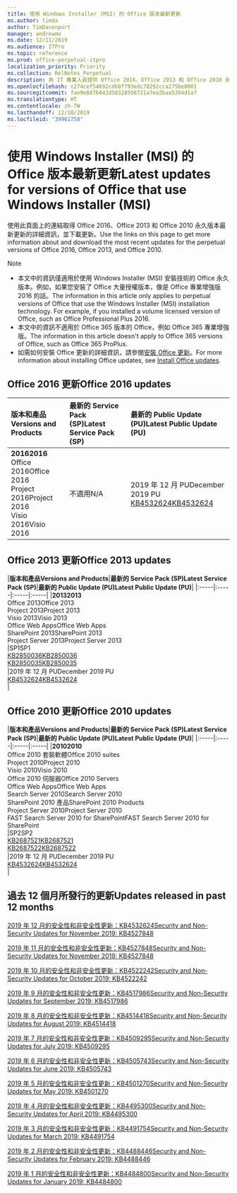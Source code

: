 ```yaml
---
title: 使用 Windows Installer (MSI) 的 Office 版本最新更新
ms.author: timda
author: TimDavenport
manager: andrewmo
ms.date: 12/11/2019
ms.audience: ITPro
ms.topic: reference
ms.prod: office-perpetual-itpro
localization_priority: Priority
ms.collection: RelNotes_Perpetual
description: 為 IT 專業人員提供 Office 2016、Office 2013 和 Office 2010 永久版本的最新更新資訊連結
ms.openlocfilehash: c274cef54692cdb8f793edc78292cca275be8001
ms.sourcegitcommit: fae9e887b442d58328556721a7ee2baa5394d1a7
ms.translationtype: HT
ms.contentlocale: zh-TW
ms.lasthandoff: 12/10/2019
ms.locfileid: "39961758"
---
```

# <a name="latest-updates-for-versions-of-office-that-use-windows-installer-msi"></a><span data-ttu-id="97f3d-103">使用 Windows Installer (MSI) 的 Office 版本最新更新</span><span class="sxs-lookup"><span data-stu-id="97f3d-103">Latest updates for versions of Office that use Windows Installer (MSI)</span></span>

<span data-ttu-id="97f3d-104">使用此頁面上的連結取得 Office 2016、Office 2013 和 Office 2010 永久版本最新更新的詳細資訊，並下載更新。</span><span class="sxs-lookup"><span data-stu-id="97f3d-104">Use the links on this page to get more information about and download the most recent updates for the perpetual versions of Office 2016, Office 2013, and Office 2010.</span></span>
  
 
> [!NOTE]
> - <span data-ttu-id="97f3d-p101">本文中的資訊僅適用於使用 Windows Installer (MSI) 安裝技術的 Office 永久版本。例如，如果您安裝了 Office 大量授權版本，像是 Office 專業增強版 2016 的話。</span><span class="sxs-lookup"><span data-stu-id="97f3d-p101">The information in this article only applies to perpetual versions of Office that use the Windows Installer (MSI) installation technology. For example, if you installed a volume licensed version of Office, such as Office Professional Plus 2016.</span></span>
> - <span data-ttu-id="97f3d-107">本文中的資訊不適用於 Office 365 版本的 Office，例如 Office 365 專業增強版。</span><span class="sxs-lookup"><span data-stu-id="97f3d-107">The information in this article doesn't apply to Office 365 versions of Office, such as Office 365 ProPlus.</span></span>
> - <span data-ttu-id="97f3d-108">如需如何安裝 Office 更新的詳細資訊，請參閱[安裝 Office 更新](https://support.office.com/article/2ab296f3-7f03-43a2-8e50-46de917611c5)。</span><span class="sxs-lookup"><span data-stu-id="97f3d-108">For more information about installing Office updates, see [Install Office updates](https://support.office.com/article/2ab296f3-7f03-43a2-8e50-46de917611c5).</span></span> 


## <a name="office-2016-updates"></a><span data-ttu-id="97f3d-109">Office 2016 更新</span><span class="sxs-lookup"><span data-stu-id="97f3d-109">Office 2016 updates</span></span>

|<span data-ttu-id="97f3d-110">**版本和產品**</span><span class="sxs-lookup"><span data-stu-id="97f3d-110">**Versions and Products**</span></span>|<span data-ttu-id="97f3d-111">**最新的 Service Pack (SP)**</span><span class="sxs-lookup"><span data-stu-id="97f3d-111">**Latest Service Pack (SP)**</span></span>|<span data-ttu-id="97f3d-112">**最新的 Public Update (PU)**</span><span class="sxs-lookup"><span data-stu-id="97f3d-112">**Latest Public Update (PU)**</span></span>|
|:-----|:-----|:-----|
|<span data-ttu-id="97f3d-113">**2016**</span><span class="sxs-lookup"><span data-stu-id="97f3d-113">**2016**</span></span> <br/> <span data-ttu-id="97f3d-114">Office 2016</span><span class="sxs-lookup"><span data-stu-id="97f3d-114">Office 2016</span></span>  <br/> <span data-ttu-id="97f3d-115">Project 2016</span><span class="sxs-lookup"><span data-stu-id="97f3d-115">Project 2016</span></span>  <br/> <span data-ttu-id="97f3d-116">Visio 2016</span><span class="sxs-lookup"><span data-stu-id="97f3d-116">Visio 2016</span></span>  <br/> |<span data-ttu-id="97f3d-117">不適用</span><span class="sxs-lookup"><span data-stu-id="97f3d-117">N/A</span></span>  <br/> |<span data-ttu-id="97f3d-118">2019 年 12 月 PU</span><span class="sxs-lookup"><span data-stu-id="97f3d-118">December 2019 PU</span></span>  <br/> [<span data-ttu-id="97f3d-119">KB4532624</span><span class="sxs-lookup"><span data-stu-id="97f3d-119">KB4532624</span></span>](https://support.microsoft.com/help/4532624 ) <br/> |
   
## <a name="office-2013-updates"></a><span data-ttu-id="97f3d-120">Office 2013 更新</span><span class="sxs-lookup"><span data-stu-id="97f3d-120">Office 2013 updates</span></span>

|<span data-ttu-id="97f3d-121">**版本和產品**</span><span class="sxs-lookup"><span data-stu-id="97f3d-121">**Versions and Products**</span></span>|<span data-ttu-id="97f3d-122">**最新的 Service Pack (SP)**</span><span class="sxs-lookup"><span data-stu-id="97f3d-122">**Latest Service Pack (SP)**</span></span>|<span data-ttu-id="97f3d-123">**最新的 Public Update (PU)**</span><span class="sxs-lookup"><span data-stu-id="97f3d-123">**Latest Public Update (PU)**</span></span>|
|:-----|:-----|:-----|:-----|
|<span data-ttu-id="97f3d-124">**2013**</span><span class="sxs-lookup"><span data-stu-id="97f3d-124">**2013**</span></span> <br/> <span data-ttu-id="97f3d-125">Office 2013</span><span class="sxs-lookup"><span data-stu-id="97f3d-125">Office 2013</span></span>  <br/> <span data-ttu-id="97f3d-126">Project 2013</span><span class="sxs-lookup"><span data-stu-id="97f3d-126">Project 2013</span></span>  <br/> <span data-ttu-id="97f3d-127">Visio 2013</span><span class="sxs-lookup"><span data-stu-id="97f3d-127">Visio 2013</span></span>  <br/> <span data-ttu-id="97f3d-128">Office Web Apps</span><span class="sxs-lookup"><span data-stu-id="97f3d-128">Office Web Apps</span></span>  <br/> <span data-ttu-id="97f3d-129">SharePoint 2013</span><span class="sxs-lookup"><span data-stu-id="97f3d-129">SharePoint 2013</span></span>  <br/> <span data-ttu-id="97f3d-130">Project Server 2013</span><span class="sxs-lookup"><span data-stu-id="97f3d-130">Project Server 2013</span></span>  <br/> |<span data-ttu-id="97f3d-131">SP1</span><span class="sxs-lookup"><span data-stu-id="97f3d-131">SP1</span></span> <br/> [<span data-ttu-id="97f3d-132">KB2850036</span><span class="sxs-lookup"><span data-stu-id="97f3d-132">KB2850036</span></span>](https://support.microsoft.com/kb/2850036) <br/>[<span data-ttu-id="97f3d-133">KB2850035</span><span class="sxs-lookup"><span data-stu-id="97f3d-133">KB2850035</span></span>](https://support.microsoft.com/kb/2850035) <br/> |<span data-ttu-id="97f3d-134">2019 年 12 月 PU</span><span class="sxs-lookup"><span data-stu-id="97f3d-134">December 2019 PU</span></span>  <br/> [<span data-ttu-id="97f3d-135">KB4532624</span><span class="sxs-lookup"><span data-stu-id="97f3d-135">KB4532624</span></span>](https://support.microsoft.com/help/4532624  ) <br/> |
   
## <a name="office-2010-updates"></a><span data-ttu-id="97f3d-136">Office 2010 更新</span><span class="sxs-lookup"><span data-stu-id="97f3d-136">Office 2010 updates</span></span>

|<span data-ttu-id="97f3d-137">**版本和產品**</span><span class="sxs-lookup"><span data-stu-id="97f3d-137">**Versions and Products**</span></span>|<span data-ttu-id="97f3d-138">**最新的 Service Pack (SP)**</span><span class="sxs-lookup"><span data-stu-id="97f3d-138">**Latest Service Pack (SP)**</span></span>|<span data-ttu-id="97f3d-139">**最新的 Public Update (PU)**</span><span class="sxs-lookup"><span data-stu-id="97f3d-139">**Latest Public Update (PU)**</span></span>|
|:-----|:-----|:-----|:-----|
|<span data-ttu-id="97f3d-140">**2010**</span><span class="sxs-lookup"><span data-stu-id="97f3d-140">**2010**</span></span> <br/> <span data-ttu-id="97f3d-141">Office 2010 套裝軟體</span><span class="sxs-lookup"><span data-stu-id="97f3d-141">Office 2010 suites</span></span>  <br/> <span data-ttu-id="97f3d-142">Project 2010</span><span class="sxs-lookup"><span data-stu-id="97f3d-142">Project 2010</span></span>  <br/> <span data-ttu-id="97f3d-143">Visio 2010</span><span class="sxs-lookup"><span data-stu-id="97f3d-143">Visio 2010</span></span>  <br/> <span data-ttu-id="97f3d-144">Office 2010 伺服器</span><span class="sxs-lookup"><span data-stu-id="97f3d-144">Office 2010 Servers</span></span>  <br/> <span data-ttu-id="97f3d-145">Office Web Apps</span><span class="sxs-lookup"><span data-stu-id="97f3d-145">Office Web Apps</span></span>  <br/> <span data-ttu-id="97f3d-146">Search Server 2010</span><span class="sxs-lookup"><span data-stu-id="97f3d-146">Search Server 2010</span></span>  <br/> <span data-ttu-id="97f3d-147">SharePoint 2010 產品</span><span class="sxs-lookup"><span data-stu-id="97f3d-147">SharePoint 2010 Products</span></span>  <br/> <span data-ttu-id="97f3d-148">Project Server 2010</span><span class="sxs-lookup"><span data-stu-id="97f3d-148">Project Server 2010</span></span>  <br/> <span data-ttu-id="97f3d-149">FAST Search Server 2010 for SharePoint</span><span class="sxs-lookup"><span data-stu-id="97f3d-149">FAST Search Server 2010 for SharePoint</span></span>  <br/> |<span data-ttu-id="97f3d-150">SP2</span><span class="sxs-lookup"><span data-stu-id="97f3d-150">SP2</span></span> <br/>[<span data-ttu-id="97f3d-151">KB2687521</span><span class="sxs-lookup"><span data-stu-id="97f3d-151">KB2687521</span></span>](https://support.microsoft.com/kb/2687521) <br/> [<span data-ttu-id="97f3d-152">KB2687522</span><span class="sxs-lookup"><span data-stu-id="97f3d-152">KB2687522</span></span>](https://support.microsoft.com/kb/2687522) <br/> |<span data-ttu-id="97f3d-153">2019 年 12 月 PU</span><span class="sxs-lookup"><span data-stu-id="97f3d-153">December 2019 PU</span></span>  <br/> [<span data-ttu-id="97f3d-154">KB4532624</span><span class="sxs-lookup"><span data-stu-id="97f3d-154">KB4532624</span></span>](https://support.microsoft.com/help/4532624  ) <br/>|
   

   
## <a name="updates-released-in-past-12-months"></a><span data-ttu-id="97f3d-155">過去 12 個月所發行的更新</span><span class="sxs-lookup"><span data-stu-id="97f3d-155">Updates released in past 12 months</span></span>

[<span data-ttu-id="97f3d-156">2019 年 12 月的安全性和非安全性更新：KB4532624</span><span class="sxs-lookup"><span data-stu-id="97f3d-156">Security and Non-Security Updates for November 2019: KB4527848</span></span>](https://support.microsoft.com/help/4532624)

[<span data-ttu-id="97f3d-157">2019 年 11 月的安全性和非安全性更新：KB4527848</span><span class="sxs-lookup"><span data-stu-id="97f3d-157">Security and Non-Security Updates for November 2019: KB4527848</span></span>](https://support.microsoft.com/help/4527848)

[<span data-ttu-id="97f3d-158">2019 年 10 月的安全性和非安全性更新：KB4522242</span><span class="sxs-lookup"><span data-stu-id="97f3d-158">Security and Non-Security Updates for October 2019: KB4522242</span></span>](https://support.microsoft.com/help/4522242)

[<span data-ttu-id="97f3d-159">2019 年 9 月的安全性和非安全性更新：KB4517986</span><span class="sxs-lookup"><span data-stu-id="97f3d-159">Security and Non-Security Updates for September 2019: KB4517986</span></span>](https://support.microsoft.com/help/4517986 )

[<span data-ttu-id="97f3d-160">2019 年 8 月的安全性和非安全性更新：KB4514418</span><span class="sxs-lookup"><span data-stu-id="97f3d-160">Security and Non-Security Updates for August 2019: KB4514418</span></span>](https://support.microsoft.com/help/4514418)

[<span data-ttu-id="97f3d-161">2019 年 7 月的安全性和非安全性更新：KB4509295</span><span class="sxs-lookup"><span data-stu-id="97f3d-161">Security and Non-Security Updates for July 2019: KB4509295</span></span>](https://support.microsoft.com/help/4509295)

[<span data-ttu-id="97f3d-162">2019 年 6 月的安全性和非安全性更新：KB4505743</span><span class="sxs-lookup"><span data-stu-id="97f3d-162">Security and Non-Security Updates for June 2019: KB4505743</span></span>](https://support.microsoft.com/help/4505743)

[<span data-ttu-id="97f3d-163">2019 年 5 月的安全性和非安全性更新：KB4501270</span><span class="sxs-lookup"><span data-stu-id="97f3d-163">Security and Non-Security Updates for May 2019: KB4501270 </span></span>](https://support.microsoft.com/zh-TW/help/4501270)

[<span data-ttu-id="97f3d-164">2019 年 4 月的安全性和非安全性更新：KB4495300</span><span class="sxs-lookup"><span data-stu-id="97f3d-164">Security and Non-Security Updates for April 2019: KB4495300</span></span>](https://support.microsoft.com/zh-TW/help/4495300)

[<span data-ttu-id="97f3d-165">2019 年 3 月的安全性和非安全性更新：KB4491754</span><span class="sxs-lookup"><span data-stu-id="97f3d-165">Security and Non-Security Updates for March 2019: KB4491754</span></span>](https://support.microsoft.com/zh-TW/help/4491754) 

[<span data-ttu-id="97f3d-166">2019 年 2 月的安全性和非安全性更新：KB4488446</span><span class="sxs-lookup"><span data-stu-id="97f3d-166">Security and Non-Security Updates for February 2019: KB4488446</span></span>](https://support.microsoft.com/help/4488446)

[<span data-ttu-id="97f3d-167">2019 年 1 月的安全性和非安全性更新：KB4484800</span><span class="sxs-lookup"><span data-stu-id="97f3d-167">Security and Non-Security Updates for January 2019: KB4484800</span></span>](https://support.microsoft.com/help/4484800)







 

   

   

  


  
 
  
 
  

  
   
  
